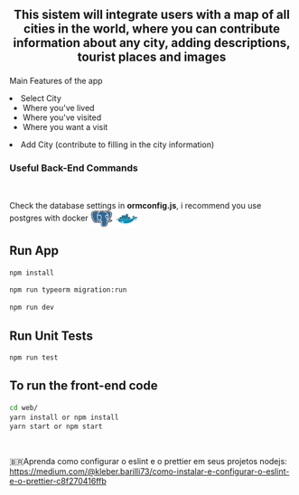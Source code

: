 ## <p align="center">This sistem will integrate users with a map of all cities in the world, where you can contribute information about any city, adding descriptions, tourist places and images

Main Features of the app
   <li>Select City
       <ul>
           <li> Where you've lived</li>
		   <li> Where you've visited</li>
		   <li> Where you want a visit</li>
       </ul>
   </li>
   <li>Add City (contribute to filling in the city information)</li>
</ul>





### Useful Back-End Commands
<br>

Check the database settings in **ormconfig.js**, i recommend you use postgres with docker <img align="center" height="30" width="40" src="https://github.com/devicons/devicon/blob/master/icons/postgresql/postgresql-original.svg">
<img align="center" height="30" width="40" src="https://github.com/devicons/devicon/blob/master/icons/docker/docker-original.svg">


## Run App
```bash
npm install
```

```bash
npm run typeorm migration:run
```

```bash
npm run dev
```

## Run Unit Tests
```bash
npm run test
```

## To run the front-end code
```bash
cd web/
yarn install or npm install
yarn start or npm start
```
<br>

🇧🇷Aprenda como configurar o eslint e o prettier em seus projetos nodejs: https://medium.com/@kleber.barilli73/como-instalar-e-configurar-o-eslint-e-o-prettier-c8f270416ffb
